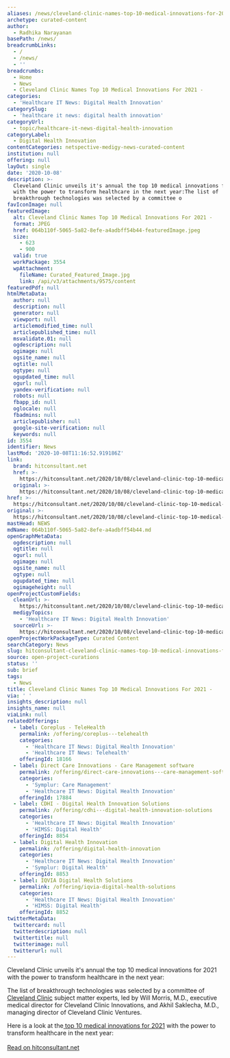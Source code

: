 ```yaml
---
aliases: /news/cleveland-clinic-names-top-10-medical-innovations-for-2021
archetype: curated-content
author:
  - Radhika Narayanan
basePath: /news/
breadcrumbLinks:
  - /
  - /news/
  - ''
breadcrumbs:
  - Home
  - News
  - Cleveland Clinic Names Top 10 Medical Innovations For 2021 -
categories:
  - 'Healthcare IT News: Digital Health Innovation'
categorySlug:
  - 'healthcare it news: digital health innovation'
categoryUrl:
  - topic/healthcare-it-news-digital-health-innovation
categoryLabel:
  - Digital Health Innovation
contentCategories: netspective-medigy-news-curated-content
institution: null
offering: null
layOut: single
date: '2020-10-08'
description: >-
  Cleveland Clinic unveils it's annual the top 10 medical innovations for 2021
  with the power to transform healthcare in the next year:The list of
  breakthrough technologies was selected by a committee o
favIconImage: null
featuredImage:
  alt: Cleveland Clinic Names Top 10 Medical Innovations For 2021 -
  format: JPEG
  href: 064b110f-5065-5a82-8efe-a4adbff54b44-featuredImage.jpeg
  size:
    - 623
    - 900
  valid: true
  workPackage: 3554
  wpAttachment:
    fileName: Curated_Featured_Image.jpg
    link: /api/v3/attachments/9575/content
featuredPdf: null
htmlMetaData:
  author: null
  description: null
  generator: null
  viewport: null
  articlemodified_time: null
  articlepublished_time: null
  msvalidate.01: null
  ogdescription: null
  ogimage: null
  ogsite_name: null
  ogtitle: null
  ogtype: null
  ogupdated_time: null
  ogurl: null
  yandex-verification: null
  robots: null
  fbapp_id: null
  oglocale: null
  fbadmins: null
  articlepublisher: null
  google-site-verification: null
  keywords: null
id: 3554
identifier: News
lastMod: '2020-10-08T11:16:52.919186Z'
link:
  brand: hitconsultant.net
  href: >-
    https://hitconsultant.net/2020/10/08/cleveland-clinic-top-10-medical-innovations-2021/#.X370v9BKhPY
  original: >-
    https://hitconsultant.net/2020/10/08/cleveland-clinic-top-10-medical-innovations-2021/#.X370v9BKhPY
href: >-
  https://hitconsultant.net/2020/10/08/cleveland-clinic-top-10-medical-innovations-2021/#.X370v9BKhPY
original: >-
  https://hitconsultant.net/2020/10/08/cleveland-clinic-top-10-medical-innovations-2021/#.X370v9BKhPY
mastHead: NEWS
mdName: 064b110f-5065-5a82-8efe-a4adbff54b44.md
openGraphMetaData:
  ogdescription: null
  ogtitle: null
  ogurl: null
  ogimage: null
  ogsite_name: null
  ogtype: null
  ogupdated_time: null
  ogimageheight: null
openProjectCustomFields:
  cleanUrl: >-
    https://hitconsultant.net/2020/10/08/cleveland-clinic-top-10-medical-innovations-2021/#.X370v9BKhPY
  medigyTopics:
    - 'Healthcare IT News: Digital Health Innovation'
  sourceUrl: >-
    https://hitconsultant.net/2020/10/08/cleveland-clinic-top-10-medical-innovations-2021/#.X370v9BKhPY
openProjectWorkPackageType: Curated Content
searchCategory: News
slug: hitconsultant-cleveland-clinic-names-top-10-medical-innovations-for-2021
source: open-project-curations
status: ''
sub: brief
tags:
  - News
title: Cleveland Clinic Names Top 10 Medical Innovations For 2021 -
via: ' '
insights_description: null
insights_name: null
viaLink: null
relatedOfferings:
  - label: Coreplus - TeleHealth
    permalink: /offering/coreplus---telehealth
    categories:
      - 'Healthcare IT News: Digital Health Innovation'
      - 'Healthcare IT News: Telehealth'
    offeringId: 18166
  - label: Direct Care Innovations - Care Management software
    permalink: /offering/direct-care-innovations---care-management-software
    categories:
      - 'Symplur: Care Management'
      - 'Healthcare IT News: Digital Health Innovation'
    offeringId: 17884
  - label: CDHI - Digital Health Innovation Solutions
    permalink: /offering/cdhi---digital-health-innovation-solutions
    categories:
      - 'Healthcare IT News: Digital Health Innovation'
      - 'HIMSS: Digital Health'
    offeringId: 8854
  - label: Digital Health Innovation
    permalink: /offering/digital-health-innovation
    categories:
      - 'Healthcare IT News: Digital Health Innovation'
      - 'Symplur: Digital Health'
    offeringId: 8853
  - label: IQVIA Digital Health Solutions
    permalink: /offering/iqvia-digital-health-solutions
    categories:
      - 'Healthcare IT News: Digital Health Innovation'
      - 'HIMSS: Digital Health'
    offeringId: 8852
twitterMetaData:
  twittercard: null
  twitterdescription: null
  twittertitle: null
  twitterimage: null
  twitterurl: null
---
```

<p>Cleveland Clinic unveils it's annual the top 10 medical innovations for 2021 with the power to transform healthcare in the next year:</p><p>The list of breakthrough technologies was selected by a committee of <a href="https://my.clevelandclinic.org/">Cleveland Clinic</a> subject matter experts, led by Will Morris, M.D., executive medical director for Cleveland Clinic Innovations, and Akhil Saklecha, M.D., managing director of Cleveland Clinic Ventures.</p><p>Here is a look at the<a href="https://innovations.clevelandclinic.org/Programs/Top-10-Medical-Innovations"> top 10 medical innovations for 2021</a> with the power to transform healthcare in the next year:<br><br><a href="https://hitconsultant.net/2020/10/08/cleveland-clinic-top-10-medical-innovations-2021/#.X370v9BKhPY">Read on hitconsultant.net</a></p>